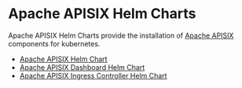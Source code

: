 <!--
#
# Licensed to the Apache Software Foundation (ASF) under one or more
# contributor license agreements.  See the NOTICE file distributed with
# this work for additional information regarding copyright ownership.
# The ASF licenses this file to You under the Apache License, Version 2.0
# (the "License"); you may not use this file except in compliance with
# the License.  You may obtain a copy of the License at
#
#     http://www.apache.org/licenses/LICENSE-2.0
#
# Unless required by applicable law or agreed to in writing, software
# distributed under the License is distributed on an "AS IS" BASIS,
# WITHOUT WARRANTIES OR CONDITIONS OF ANY KIND, either express or implied.
# See the License for the specific language governing permissions and
# limitations under the License.
#
-->

# Apache APISIX Helm Charts

Apache APISIX Helm Charts provide the installation of [Apache APISIX](https://github.com/apache/apisix#apache-apisix) components for kubernetes.

- [Apache APISIX Helm Chart](docs/en/latest/apisix.md)
- [Apache APISIX Dashboard Helm Chart](docs/en/latest/apisix-dashboard.md)
- [Apache APISIX Ingress Controller Helm Chart](docs/en/latest/apisix-ingress-controller.md)
